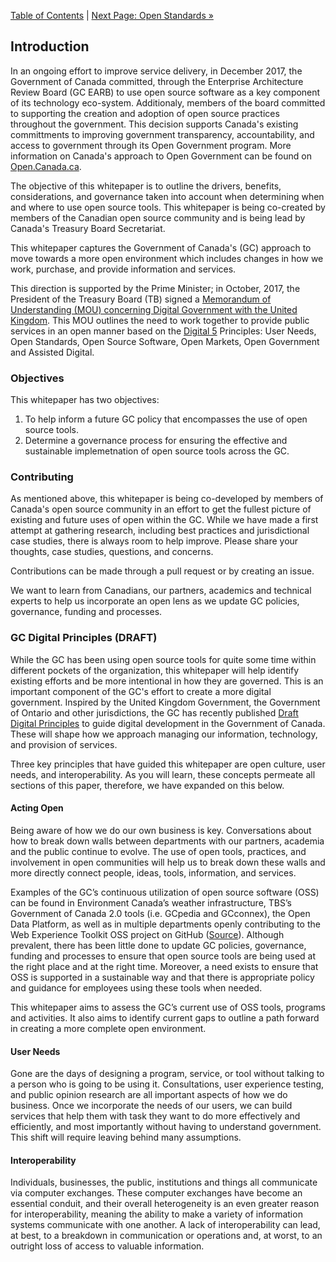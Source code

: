 [Table of Contents](../README.md#table-of-content) | [Next Page: Open Standards »](2_Open_Standards.md)

## Introduction

In an ongoing effort to improve service delivery, in December 2017, the Government of Canada committed, through the Enterprise Architecture Review Board (GC EARB) to use open source software as a key component of its technology eco-system. Additionaly, members of the board committed to supporting the creation and adoption of open source practices throughout the government. This decision supports Canada's existing committments to improving government transparency, accountability, and access to government through its Open Government program. More information on Canada's approach to Open Government can be found on [Open.Canada.ca](http://open.canada.ca/en/about-open-government).

The objective of this whitepaper is to outline the drivers, benefits, considerations, and governance taken into account when determining when and where to use open source tools. This whitepaper is being co-created by members of the Canadian open source community and is being lead by Canada's Treasury Board Secretariat.

This whitepaper captures the Government of Canada's (GC) approach to move towards a more open environment which includes changes in how we work, purchase, and provide information and services.

This direction is supported by the Prime Minister; in October, 2017, the President of the Treasury Board (TB) signed a [Memorandum of Understanding (MOU) concerning Digital Government with the United Kingdom](https://www.canada.ca/en/treasury-board-secretariat/services/innovation/memorandum-understanding-concerning-digital-government.html). This MOU outlines the need to work together to provide public services in an open manner based on the [Digital 5](https://en.wikipedia.org/wiki/Digital_5) Principles: User Needs, Open Standards, Open Source Software, Open Markets, Open Government and Assisted Digital.

### Objectives

This whitepaper has two objectives:
1) To help inform a future GC policy that encompasses the use of open source tools.
2) Determine a governance process for ensuring the effective and sustainable implemetnation of open source tools across the GC.

### Contributing

As mentioned above, this whitepaper is being co-developed by members of Canada's open source community in an effort to get the fullest picture of existing and future uses of open within the GC. While we have made a first attempt at gathering research, including best practices and jurisdictional case studies, there is always room to help improve. Please share your thoughts, case studies, questions, and concerns.

Contributions can be made through a pull request or by creating an issue.

We want to learn from Canadians, our partners, academics and technical experts to help us incorporate an open lens as we update GC policies, governance, funding and processes.

### GC Digital Principles (DRAFT)

While the GC has been using open source tools for quite some time within different pockets of the organization, this whitepaper will help identify existing efforts and be more intentional in how they are governed. This is an important component of the GC's effort to create a more digital government. Inspired by the United Kingdom Government, the Government of Ontario and other jurisdictions, the GC has recently published [Draft Digital Principles](http://open.canada.ca/en/blog/digital-principles) to guide digital development in the Government of Canada. These will shape how we approach managing our information, technology, and provision of services.

Three key principles that have guided this whitepaper are open culture, user needs, and interoperability. As you will learn, these concepts permeate all sections of this paper, therefore, we have expanded on this below.

#### Acting Open

Being aware of how we do our own business is key. Conversations about how to break down walls between departments with our partners, academia and the public continue to evolve. The use of open tools, practices, and involvement in open communities will help us to break down these walls and more directly connect people, ideas, tools, information, and services.

Examples of the GC’s continuous utilization of open source software (OSS) can be found in Environment Canada’s weather infrastructure, TBS’s Government of Canada 2.0 tools (i.e. GCpedia and GCconnex), the Open Data Platform, as well as in multiple departments openly contributing to the Web Experience Toolkit OSS project on GitHub ([Source](http://www.ssc-spc.gc.ca/pages/itir-triti/itir-triti-afac-271115-pres1-eng.html)). Although prevalent, there has been little done to update GC policies, governance, funding and processes to ensure that open source tools are being used at the right place and at the right time. Moreover, a need exists to ensure that OSS is supported in a sustainable way and that there is appropriate policy and guidance for employees using these tools when needed.

This whitepaper aims to assess the GC’s current use of OSS tools, programs and activities. It also aims to identify current gaps to outline a path forward in creating a more complete open environment.

#### User Needs

Gone are the days of designing a program, service, or tool without talking to a person who is going to be using it. Consultations, user experience testing, and public opinion research are all important aspects of how we do business. Once we incorporate the needs of our users, we can build services that help them with task they want to do more effectively and efficiently, and most importantly without having to understand government. This shift will require leaving behind many assumptions.

#### Interoperability

Individuals, businesses, the public, institutions and things all communicate via computer exchanges. These computer exchanges have become an essential conduit, and their overall heterogeneity is an even greater reason for interoperability, meaning the ability to make a variety of information systems communicate with one another.  A lack of interoperability can lead, at best, to a breakdown in communication or operations and, at worst, to an outright loss of access to valuable information.

